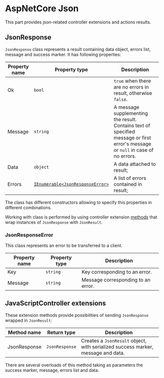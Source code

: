 # AspNetCore Json

This part provides json-related controller extensions and actions results.

## JsonResponse

`JsonResponse` class represents a result containing data object, errors list, message and success marker. It has following properties:

| Property name | Property type | Description |
| --- | --- | --- |
| Ok | `bool` | `true` when there are no errors in result, otherwise `false`. |
| Message | `string` | A message supplementing the result. Contains text of specified message or first error's message or `null` in case of no errors. |
| Data | `object` | A data attached to result; |
| Errors | [`IEnumerable<JsonResponseError>`](#jsonresponseerror) | A list of errors contained in result; |

The class has different constructors allowing to specify this properties in different combinations.

Working with class is performed by using controller extension [methods](#javascriptcontroller-extensions) that wrap instances of `JsonResponse` with `JsonResult`.

### JsonResponseError

This class represents an error to be transferred to a client.

| Property name | Property type | Description |
| --- | --- | --- |
| Key | `string` | Key corresponding to an error. |
| Message | `string` | Message corresponding to an error. |

## JavaScriptController extensions

These extension methods provide possibilities of sending `JsonResponse` wrapped in `JsonResult`:

| Method name | Return type | Description |
| --- | --- | --- |
| JsonResponse | `JsonResponse` | Creates a `JsonResult` object, with serialized success marker, message and data. |

There are several overloads of this method taking as parameters the success marker, message, errors list and data.